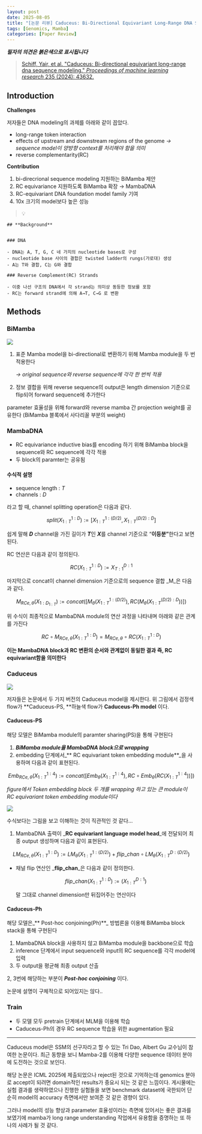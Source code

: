 ```yaml
---
layout: post
date: 2025-08-05
title: "[논문 리뷰] Caduceus: Bi-Directional Equivariant Long-Range DNA Sequence Modeling"
tags: [Genomics, Mamba]
categories: [Paper Review]
---
```


<span class="notion-red">_**필자의 의견은 붉은색으로 표시됩니다**_</span>


> [Schiff, Yair, et al. "Caduceus: Bi-directional equivariant long-range dna sequence modeling." ](https://pmc.ncbi.nlm.nih.gov/articles/PMC12189541/)[_Proceedings of machine learning research_](https://pmc.ncbi.nlm.nih.gov/articles/PMC12189541/)[ 235 (2024): 43632.](https://pmc.ncbi.nlm.nih.gov/articles/PMC12189541/)



## Introduction


**Challenges**


저자들은 DNA modeling의 과제를 아래와 같이 꼽았다.

- long-range token interaction
- effects of upstream and downstream regions of the genome 
_→ sequence model이 양방향 context를 처리해야 함을 의미_
- reverse complementarity(RC)

**Contribution**

1. bi-direcrional sequence modeling 지원하는 BiMamba 제안
1. RC equivariance 지원하도록 BiMamba 확장 → MambaDNA
1. RC-equivariant DNA foundation model family 기여
1. 10x 크기의 model보다 높은 성능

> 💡 


	## **Background**


	### DNA

	- DNA는 A, T, G, C 네 가지의 nucleotide bases로 구성
	- nucleotide base 사이의 결합은 twisted ladder의 rungs(가로대) 생성
	- A는 T와 결합, C는 G와 결합

	### Reverse Complement(RC) Strands

	- 이중 나선 구조의 DNA에서 각 strand는 의미상 동등한 정보를 포함
	- RC는 forward strand에 의해 A→T, C→G 로 변환


## Methods



### BiMamba


![](https://prod-files-secure.s3.us-west-2.amazonaws.com/542b861c-36a8-4051-84e5-8804b6728dba/2c247d59-7815-4980-99f0-8f0d21f445a7/image.png?X-Amz-Algorithm=AWS4-HMAC-SHA256&X-Amz-Content-Sha256=UNSIGNED-PAYLOAD&X-Amz-Credential=ASIAZI2LB4663HZP5XQB%2F20250816%2Fus-west-2%2Fs3%2Faws4_request&X-Amz-Date=20250816T180059Z&X-Amz-Expires=3600&X-Amz-Security-Token=IQoJb3JpZ2luX2VjEC0aCXVzLXdlc3QtMiJHMEUCIGWPlkp%2B4iAs4pshx31BNfRvZyklizKxL8fG%2FQ%2FipXnNAiEAlVGJXLFawi8Mk16s4H8axxdjhSpQEkcoxH%2FlfHBM%2FUQq%2FwMIdhAAGgw2Mzc0MjMxODM4MDUiDHZ94iHh7dK9vFX%2BUSrcA4T8CI0cgYtIxOkTfrsFJ710fd7QnSQnt51r%2FbOCoO5wr1BHyqj4bLiFiDl8GQOGBWAEAVZFxmFD04ixyGYcdQ2kfJDy5Ccgxk1R4%2BqZrIJi3JHTdxSaEv%2BnjAWH3apzYnOVkgasnZd0D7yHW%2Fz3SlbP7N6XSICNbP0TsZYqrDMaKln%2FZO3QKKUMG1m8ZqUOwCUKcKgcl7uZwf9D65fB8S9Otb0mDpBR9l42%2FztsHeOHvdLTcpuNgWABoT7gDUOzhCu30u3pvlIDVPW5sNObva42Lex8gvuzGZFpN9cVXSq4H9fLGA1K4X5p5HrQ9eTl8mQm%2BxW%2BkZ9BKhTXT0%2BU99VKtjxdL1m4Dn0cNoG86KdEDgsM2LPCwUClLY6by3xW4D11HtFFfPxDYajrPkqHAB0yaefx%2FESUV%2BW8y30k%2BSKSYSZeDH4fDke49zW7xaeSWV1%2FFL5poxYCpLAneiFFSuCwkHUwGfHdL9AmRmLBBR1zhXNKEzZpJwOSsroIso7Oyhj0VYOKkfNZbwNq%2Bd8ydWQtBGOkzMgHi2ZODCR2ywjgcfFUVWJ9GHpTxA3UNmMYp44h0RSqijjOiJZUC4UwES0q8Pltrtk2EKVIIdK9cNyVsWxVcdFov7mHfDv4MO%2BBgsUGOqUBwkjteRR4c%2FrAqglFE9MQFSvxvvjxRCYYJsgFS0T4DQg8%2FMJmNfF6BCVZfPlI5KUqtF7CzqhhHV%2BV5L23P8DC6VdBEyxLVSJkIrN4g1UBj5PSXs0ZblTQ8IiqLBVcyVR7FNng7V4eR3BIWpOLw2bqQ4RAXEjRhJQJii18FHLL25jQf10ZTzYEAUWxIwwWetLn4C9B7tPTKp4n6kPq4C4ku6cUSU1R&X-Amz-Signature=7a35192985905deec19c337b9d10c7408ed81609d6d4aed980c37c5446138410&X-Amz-SignedHeaders=host&x-amz-checksum-mode=ENABLED&x-id=GetObject)

1. 표준 Mamba model을 bi-directional로 변환하기 위해 Mamba module을 두 번 적용한다

	_→ original sequence와 reverse sequence에 각각 한 번씩 적용_

1. 정보 결합을 위해 reverse sequence의 output은 length dimension 기준으로 flip되어 forward sequence에 추가한다

parameter 효율성을 위해 forward와 reverse mamba 간 projection weight를 공유한다 (BiMamba 블록에서 사다리꼴 부분의 weight)



### MambaDNA

- RC equivariance inductive bias를 encoding 하기 위해 BiMamba block을 sequence와 RC sequence에 각각 적용
- 두 block의 paramter는 공유됨


#### 수식적 설명

- sequence length : _T_
- channels : _D_

라고 할 때,  channel splitting operation은 다음과 같다.


$$
split(X^{1:D}_{1:T}):=[X^{1:(D/2)}_{1:T},X^{(D/2):D}_{1:T}]
$$


<span class="notion-red">쉽게 말해 </span><span class="notion-red">_**D**_</span><span class="notion-red"> channel을 가진 길이가 </span><span class="notion-red">_**T**_</span><span class="notion-red">인 </span><span class="notion-red">_**X**_</span><span class="notion-red">를 channel 기준으로 “</span><span class="notion-red">**이등분”**</span><span class="notion-red">한다고 보면 된다.</span>


RC 연산은 다음과 같이 정의된다.


$$
RC(X^{1:D}_{1:T}):=X^{D:1}_{T:1}
$$


마지막으로 concat이 channel dimension 기준으로의 sequence 결합 _M_은 다음과 같다.


$$
M_{RCe,\theta}(X_{1:D_{1:T}}):=concat([M_{\theta}(X^{1:(D/2)}_{1:T}),RC(M_{\theta}(X^{(D/2):D}_{1:T}))])
$$


위 수식이 최종적으로 MambaDNA module의 연산 과정을 나타내며 아래와 같은 관계를 가진다


$$
RC\circ M_{RCe,\theta}(X^{1:D}_{1:T}) = M_{RCe,\theta} \circ RC(X^{1:D}_{1:T})
$$


**이는 MambaDNA block과 RC 변환의 순서와 관계없이 동일한 결과 즉, RC equivariant함을 의미한다**



### Caduceus


![](https://prod-files-secure.s3.us-west-2.amazonaws.com/542b861c-36a8-4051-84e5-8804b6728dba/f94a60d7-8145-473b-aef9-7c68d3ec604a/image.png?X-Amz-Algorithm=AWS4-HMAC-SHA256&X-Amz-Content-Sha256=UNSIGNED-PAYLOAD&X-Amz-Credential=ASIAZI2LB4663HZP5XQB%2F20250816%2Fus-west-2%2Fs3%2Faws4_request&X-Amz-Date=20250816T180059Z&X-Amz-Expires=3600&X-Amz-Security-Token=IQoJb3JpZ2luX2VjEC0aCXVzLXdlc3QtMiJHMEUCIGWPlkp%2B4iAs4pshx31BNfRvZyklizKxL8fG%2FQ%2FipXnNAiEAlVGJXLFawi8Mk16s4H8axxdjhSpQEkcoxH%2FlfHBM%2FUQq%2FwMIdhAAGgw2Mzc0MjMxODM4MDUiDHZ94iHh7dK9vFX%2BUSrcA4T8CI0cgYtIxOkTfrsFJ710fd7QnSQnt51r%2FbOCoO5wr1BHyqj4bLiFiDl8GQOGBWAEAVZFxmFD04ixyGYcdQ2kfJDy5Ccgxk1R4%2BqZrIJi3JHTdxSaEv%2BnjAWH3apzYnOVkgasnZd0D7yHW%2Fz3SlbP7N6XSICNbP0TsZYqrDMaKln%2FZO3QKKUMG1m8ZqUOwCUKcKgcl7uZwf9D65fB8S9Otb0mDpBR9l42%2FztsHeOHvdLTcpuNgWABoT7gDUOzhCu30u3pvlIDVPW5sNObva42Lex8gvuzGZFpN9cVXSq4H9fLGA1K4X5p5HrQ9eTl8mQm%2BxW%2BkZ9BKhTXT0%2BU99VKtjxdL1m4Dn0cNoG86KdEDgsM2LPCwUClLY6by3xW4D11HtFFfPxDYajrPkqHAB0yaefx%2FESUV%2BW8y30k%2BSKSYSZeDH4fDke49zW7xaeSWV1%2FFL5poxYCpLAneiFFSuCwkHUwGfHdL9AmRmLBBR1zhXNKEzZpJwOSsroIso7Oyhj0VYOKkfNZbwNq%2Bd8ydWQtBGOkzMgHi2ZODCR2ywjgcfFUVWJ9GHpTxA3UNmMYp44h0RSqijjOiJZUC4UwES0q8Pltrtk2EKVIIdK9cNyVsWxVcdFov7mHfDv4MO%2BBgsUGOqUBwkjteRR4c%2FrAqglFE9MQFSvxvvjxRCYYJsgFS0T4DQg8%2FMJmNfF6BCVZfPlI5KUqtF7CzqhhHV%2BV5L23P8DC6VdBEyxLVSJkIrN4g1UBj5PSXs0ZblTQ8IiqLBVcyVR7FNng7V4eR3BIWpOLw2bqQ4RAXEjRhJQJii18FHLL25jQf10ZTzYEAUWxIwwWetLn4C9B7tPTKp4n6kPq4C4ku6cUSU1R&X-Amz-Signature=309ba57175ed669a8b18877a0ffb193e2c1f87a8a13c95faa9d26abcb180e68b&X-Amz-SignedHeaders=host&x-amz-checksum-mode=ENABLED&x-id=GetObject)


저자들은 논문에서 두 가지 버전의 Caduceus model을 제시한다. 위 그림에서 검정색 flow가 **Caduceus-PS, **하늘색 flow가 **Caduceus-Ph model** 이다.



#### Caduceus-PS


해당 모델은 BiMamba module의 paramter sharing(PS)을 통해 구현된다

1. _**BiMamba module을 MambaDNA block으로 wrapping**_
1. embedding 단계에서_** RC equivariant token embedding module**_을 사용하며 다음과 같이 표현된다.

$$
Emb_{RCe,\theta}(X^{1:4}_{1:T}):=concat([Emb_{\theta}(X^{1:4}_{1:T}),RC \circ Emb_{\theta}(RC(X^{1:4}_{1:T}))])
$$


_figure에서 Token embedding block 두 개를 wrapping 하고 있는 큰 module이 RC equivariant token embedding module이다_


![](https://prod-files-secure.s3.us-west-2.amazonaws.com/542b861c-36a8-4051-84e5-8804b6728dba/b175e4da-71eb-4e91-8c23-a06dabe673c9/image.png?X-Amz-Algorithm=AWS4-HMAC-SHA256&X-Amz-Content-Sha256=UNSIGNED-PAYLOAD&X-Amz-Credential=ASIAZI2LB4663HZP5XQB%2F20250816%2Fus-west-2%2Fs3%2Faws4_request&X-Amz-Date=20250816T180100Z&X-Amz-Expires=3600&X-Amz-Security-Token=IQoJb3JpZ2luX2VjEC0aCXVzLXdlc3QtMiJHMEUCIGWPlkp%2B4iAs4pshx31BNfRvZyklizKxL8fG%2FQ%2FipXnNAiEAlVGJXLFawi8Mk16s4H8axxdjhSpQEkcoxH%2FlfHBM%2FUQq%2FwMIdhAAGgw2Mzc0MjMxODM4MDUiDHZ94iHh7dK9vFX%2BUSrcA4T8CI0cgYtIxOkTfrsFJ710fd7QnSQnt51r%2FbOCoO5wr1BHyqj4bLiFiDl8GQOGBWAEAVZFxmFD04ixyGYcdQ2kfJDy5Ccgxk1R4%2BqZrIJi3JHTdxSaEv%2BnjAWH3apzYnOVkgasnZd0D7yHW%2Fz3SlbP7N6XSICNbP0TsZYqrDMaKln%2FZO3QKKUMG1m8ZqUOwCUKcKgcl7uZwf9D65fB8S9Otb0mDpBR9l42%2FztsHeOHvdLTcpuNgWABoT7gDUOzhCu30u3pvlIDVPW5sNObva42Lex8gvuzGZFpN9cVXSq4H9fLGA1K4X5p5HrQ9eTl8mQm%2BxW%2BkZ9BKhTXT0%2BU99VKtjxdL1m4Dn0cNoG86KdEDgsM2LPCwUClLY6by3xW4D11HtFFfPxDYajrPkqHAB0yaefx%2FESUV%2BW8y30k%2BSKSYSZeDH4fDke49zW7xaeSWV1%2FFL5poxYCpLAneiFFSuCwkHUwGfHdL9AmRmLBBR1zhXNKEzZpJwOSsroIso7Oyhj0VYOKkfNZbwNq%2Bd8ydWQtBGOkzMgHi2ZODCR2ywjgcfFUVWJ9GHpTxA3UNmMYp44h0RSqijjOiJZUC4UwES0q8Pltrtk2EKVIIdK9cNyVsWxVcdFov7mHfDv4MO%2BBgsUGOqUBwkjteRR4c%2FrAqglFE9MQFSvxvvjxRCYYJsgFS0T4DQg8%2FMJmNfF6BCVZfPlI5KUqtF7CzqhhHV%2BV5L23P8DC6VdBEyxLVSJkIrN4g1UBj5PSXs0ZblTQ8IiqLBVcyVR7FNng7V4eR3BIWpOLw2bqQ4RAXEjRhJQJii18FHLL25jQf10ZTzYEAUWxIwwWetLn4C9B7tPTKp4n6kPq4C4ku6cUSU1R&X-Amz-Signature=6f1aed10d07411c01b4eecd3120098aa193e3b9e91f4bb1ebd1749dc5dd14ff3&X-Amz-SignedHeaders=host&x-amz-checksum-mode=ENABLED&x-id=GetObject)


<span class="notion-red">수식보다는 그림을 보고 이해하는 것이 직관적인 것 같다…</span>

1. MambaDNA 출력이 _**RC equivariant language model head**_에 전달되어 최종 output 생성하며 다음과 같이 표현된다.

$$
LM_{RCe,\theta}(X^{1:D}_{1:T}):= LM_{\theta}(X^{1:(D/2)}_{1:T})+flip\_chan\circ LM_{\theta}(X^{D:(D/2)}_{1:T})
$$

- 채널 flip 연산인 _**flip\_chan**_은 다음과 같이 정의한다.

	$$
	flip\_chan(X^{1:D}_{1:T}):=(X^{D:1}_{1:T})
	$$


	말 그대로 channel dimension만 뒤집어주는 연산이다



#### Caduceus-Ph


해당 모델은_** Post-hoc conjoining(Ph)**_ 방법론을 이용해 BiMamba block stack을 통해 구현된다

1. MambaDNA block을 사용하지 않고 BiMamba module을 backbone으로 학습
1. inference 단계에서 input sequence와 input의 RC sequence를 각각 model에 입력
1. 두 output을 평균해 최종 output 산출

2, 3번에 해당하는 부분이 _**Post-hoc conjoining**_ 이다.


<span class="notion-red">논문에 설명이 구체적으로 되어있지는 않다..</span>



### Train

- 두 모델 모두 pretrain 단계에서 MLM을 이용해 학습
- Caduceus-Ph의 경우 RC sequence 학습을 위한 augmentation 필요

---


<span class="notion-red">Caduceus model은 SSM의 선구자라고 할 수 있는 Tri Dao, Albert Gu 교수님이 참여한 논문이다. 최근 동향을 보니 Mamba-2를 이용해 다양한 sequence 데이터 분야에 도전하는 것으로 보인다.</span>


<span class="notion-red">해당 논문은 ICML 2025에 제출되었으나 reject된 것으로 기억하는데 genomics 분야로 accept이 되려면 domain적인 results가 중요시 되는 것 같은 느낌이다. 게시물에는 실험 결과를 생략하였으나 진행한 실험들을 보면 benchmark dataset에 국한되어 단순히 model의 accuracy 측면에서만 보여준 것 같은 경향이 있다.</span>


<span class="notion-red">그러나 model의 성능 향상과 parameter 효율성이라는 측면에 있어서는 좋은 결과를 보였기에 mamba가 long range understanding 작업에서 유용함을 증명하는 또 하나의 사례가 될 것 같다.</span>

